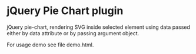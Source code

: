 jQuery Pie Chart plugin
=======================

jQuery pie-chart, rendering SVG inside selected element using data passed either by data attribute or by passing argument object.

For usage demo see file demo.html.

